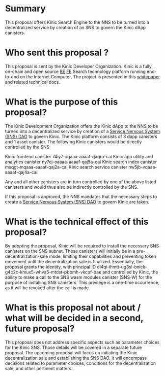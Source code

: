 # Summary

This proposal offers Kinic Search Engine to the NNS to be turned into a decentralized service by creation of an SNS to govern the Kinic dApp canisters.

# Who sent this proposal ?
This proposal is sent by the Kinic Developer Organization. Kinic is a fully on-chain and open source [BE](https://github.com/kinicdao/kindb) [FE](https://github.com/kinicdao/kinic) Search technology platform running end-to-end on the Internet Computer. The project is presented in this [whitepaper](https://74iy7-xqaaa-aaaaf-qagra-cai.ic0.app/whitepaper) and related technical docs.

# What is the purpose of this proposal?
The Kinic Development Organization offers the Kinic dApp to the NNS to be turned into a decentralized service by creation of a [Service Nervous System (SNS) DAO](https://internetcomputer.org/sns) to govern Kinic. The Kinic platform consists of 3 dapp canisters and 1 asset canister. The following Kinic canisters would be directly controlled by the SNS:

Kinic frontend canister 74iy7-xqaaa-aaaaf-qagra-cai
Kinic app utility and analytics canister ny7ej-oaaaa-aaaaf-qaj5a-cai
Kinic search index canister msqgt-mqaaa-aaaaf-qaj2a-cai
Kinic search service canister  nw5jb-vqaaa-aaaaf-qaj4a-cai

Any and all other canisters are in turn controlled by one of the above listed canisters and would thus also be indirectly controlled by the SNS.

If this proposal is approved, the NNS mandates that the necessary steps to create a [Service Nervous System (SNS) DAO](https://internetcomputer.org/sns) to govern Kinic are taken.

# What is the technical effect of this proposal?
By adopting the proposal, Kinic will be required to install the necessary SNS canisters on the SNS subnet. These canisters will initially be in a pre-decentralization-sale mode, limiting their capabilities and preventing token movement until the decentralization sale is finalized. Essentially, the proposal grants the identity, with principal ID dl4qi-ihmtt-ug3sl-bnick-g4c2c-kmux5-whva5-mtdst-pbbmh-vkcpf-bae and controlled by Kinic, the ability to make a call to the SNS wasm modules canister (SNS-W) for the purpose of installing SNS canisters. This privilege is a one-time occurrence, as it will be revoked after the call is made.

# What is this proposal not about / what will be decided in a second, future proposal?
This proposal does not address specific aspects such as parameter choices for the Kinic SNS. Those details will be covered in a separate future proposal. The upcoming proposal will focus on initiating the Kinic decentralization sale and establishing the SNS DAO. It will encompass decisions related to parameter choices, conditions for the decentralization sale, and other pertinent matters.